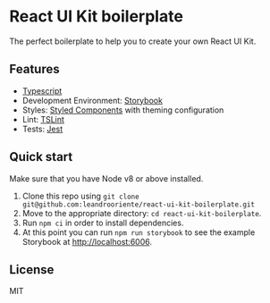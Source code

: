 # React UI Kit boilerplate

The perfect boilerplate to help you to create your own React UI Kit. 

## Features

- [Typescript](https://www.typescriptlang.org)
- Development Environment: [Storybook](https://storybook.js.org/)
- Styles: [Styled Components](https://www.styled-components.com/) with theming configuration
- Lint: [TSLint](https://palantir.github.io/tslint/)
- Tests: [Jest](https://jestjs.io/)

## Quick start

Make sure that you have Node v8 or above installed.

1. Clone this repo using `git clone  git@github.com:leandrooriente/react-ui-kit-boilerplate.git`
2. Move to the appropriate directory: `cd react-ui-kit-boilerplate`.
3. Run `npm ci` in order to install dependencies.
4. At this point you can run `npm run storybook` to see the example Storybook at [http://localhost:6006](http://localhost:6006).

## License

MIT